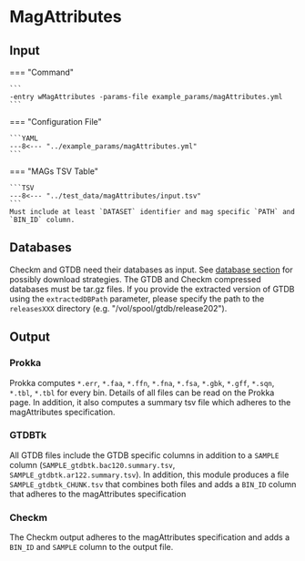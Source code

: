 # MagAttributes

## Input


=== "Command"

    ```
    -entry wMagAttributes -params-file example_params/magAttributes.yml 
    ```

=== "Configuration File"

    ```YAML
    ---8<--- "../example_params/magAttributes.yml"
    ```

=== "MAGs TSV Table"

    ```TSV
    ---8<--- "../test_data/magAttributes/input.tsv"
    ```
    Must include at least `DATASET` identifier and mag specific `PATH` and `BIN_ID` column.

## Databases

Checkm and GTDB need their databases as input. See [database section](../pipeline_configuration.md#database-input-configuration) for possibly download strategies.
The GTDB and Checkm compressed databases must be tar.gz files. If you provide the extracted version of GTDB using the `extractedDBPath` parameter,
please specify the path to the `releasesXXX` directory (e.g. "/vol/spool/gtdb/release202").

## Output

### Prokka

Prokka computes `*.err`, `*.faa`, `*.ffn`, `*.fna`, `*.fsa`, `*.gbk`, `*.gff`, `*.sqn`, `*.tbl`, `*.tbl` for every bin.
Details of all files can be read on the Prokka page.
In addition, it also computes a summary tsv file which adheres to the magAttributes specification.

### GTDBTk

All GTDB files include the GTDB specific columns in addition to a `SAMPLE` column (`SAMPLE_gtdbtk.bac120.summary.tsv`, `SAMPLE_gtdbtk.ar122.summary.tsv`).
In addition, this module produces a file `SAMPLE_gtdbtk_CHUNK.tsv` that combines both files and adds a `BIN_ID` column that adheres to the magAttributes specification

### Checkm

The Checkm output adheres to the magAttributes specification and adds a `BIN_ID` and `SAMPLE` column to the output file.

